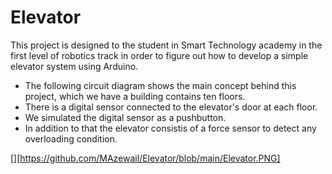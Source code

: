 # Elevator
This project is designed to the student in Smart Technology academy in the first level of robotics track in order to figure out how to develop a simple elevator system using Arduino.

- The following circuit diagram shows the main concept behind this project, which we have a building contains ten floors.
- There is a digital sensor connected to the elevator's door at each floor.
- We simulated the digital sensor as a pushbutton.
- In addition to that the elevator consistis of a force sensor to detect any overloading condition.


 [][https://github.com/MAzewail/Elevator/blob/main/Elevator.PNG]
